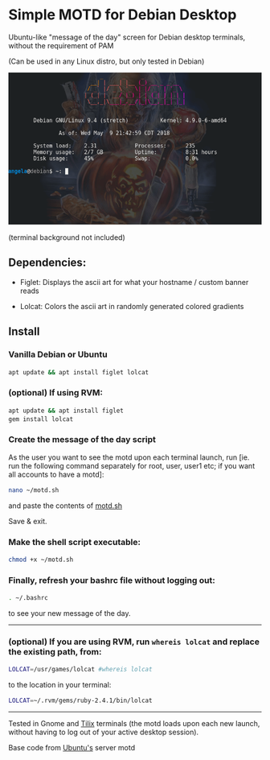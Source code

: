 # Simple MOTD for Debian Desktop
Ubuntu-like "message of the day" screen for Debian desktop terminals, without the requirement of PAM

(Can be used in any Linux distro, but only tested in Debian)

![debian motd screenshot](img/debian-motd-screenshot.png)

(terminal background not included)

## Dependencies:
* Figlet: Displays the ascii art for what your hostname / custom banner reads

* Lolcat: Colors the ascii art in randomly generated colored gradients

## Install

### Vanilla Debian or Ubuntu
```bash
apt update && apt install figlet lolcat
```

### (optional) If using RVM:
```bash
apt update && apt install figlet
gem install lolcat
```

### Create the message of the day script
As the user you want to see the motd upon each terminal launch, run [ie. run the following command separately for root, user, user1 etc; if you want all accounts to have a motd]:
```bash
nano ~/motd.sh
```

and paste the contents of [motd.sh](simple-motd-for-debian-desktop/blob/master/motd.sh)

Save & exit.

### Make the shell script executable:
```bash
chmod +x ~/motd.sh
```

### Finally, refresh your bashrc file without logging out:
```bash
. ~/.bashrc
```

to see your new message of the day.
***
### (optional) If you are using RVM, run `whereis lolcat` and replace the existing path, from:
```bash
LOLCAT=/usr/games/lolcat #whereis lolcat
```
to the location in your terminal:
```bash
LOLCAT=~/.rvm/gems/ruby-2.4.1/bin/lolcat
```

***
Tested in Gnome and [Tilix](https://packages.debian.org/sid/tilix) terminals (the motd loads upon each new launch, without having to log out of your active desktop session).

Base code from [Ubuntu's](https://ubuntu.com) server motd
